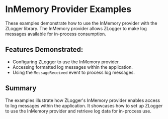 # InMemory Provider Examples
These examples demonstrate how to use the InMemory provider with the ZLogger library. The InMemory provider allows ZLogger to make log messages available for in-process consumption.

##  Features Demonstrated:
* Configuring ZLogger to use the InMemory provider.
* Accessing formatted log messages within the application.
* Using the `MessageReceived` event to process log messages.

##  Summary
The examples illustrate how ZLogger's InMemory provider enables access to log messages within the application. It showcases how to set up ZLogger to use the InMemory provider and retrieve log data for in-process use.
